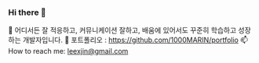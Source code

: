 ### Hi there 👋
🌱 어디서든 잘 적응하고, 커뮤니케이션 잘하고, 배움에 있어서도 꾸준히 학습하고 성장하는 개발자입니다.
📂 포트폴리오 : https://github.com/1000MARIN/portfolio
📫 How to reach me: leexjin@gmail.com
